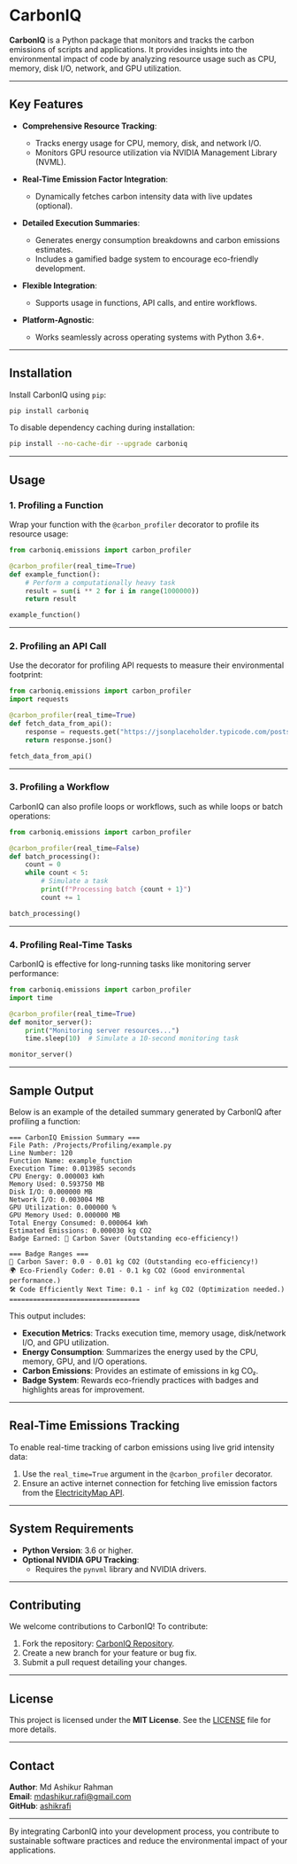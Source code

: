 
# **CarbonIQ**

**CarbonIQ** is a Python package that monitors and tracks the carbon emissions of scripts and applications. It provides insights into the environmental impact of code by analyzing resource usage such as CPU, memory, disk I/O, network, and GPU utilization.

---

## **Key Features**
- **Comprehensive Resource Tracking**:
  - Tracks energy usage for CPU, memory, disk, and network I/O.
  - Monitors GPU resource utilization via NVIDIA Management Library (NVML).

- **Real-Time Emission Factor Integration**:
  - Dynamically fetches carbon intensity data with live updates (optional).

- **Detailed Execution Summaries**:
  - Generates energy consumption breakdowns and carbon emissions estimates.
  - Includes a gamified badge system to encourage eco-friendly development.

- **Flexible Integration**:
  - Supports usage in functions, API calls, and entire workflows.

- **Platform-Agnostic**:
  - Works seamlessly across operating systems with Python 3.6+.

---

## **Installation**
Install CarbonIQ using `pip`:

```bash
pip install carboniq
```

To disable dependency caching during installation:

```bash
pip install --no-cache-dir --upgrade carboniq
```

---

## **Usage**

### **1. Profiling a Function**
Wrap your function with the `@carbon_profiler` decorator to profile its resource usage:

```python
from carboniq.emissions import carbon_profiler

@carbon_profiler(real_time=True)
def example_function():
    # Perform a computationally heavy task
    result = sum(i ** 2 for i in range(1000000))
    return result

example_function()
```

---

### **2. Profiling an API Call**
Use the decorator for profiling API requests to measure their environmental footprint:

```python
from carboniq.emissions import carbon_profiler
import requests

@carbon_profiler(real_time=True)
def fetch_data_from_api():
    response = requests.get("https://jsonplaceholder.typicode.com/posts")
    return response.json()

fetch_data_from_api()
```

---

### **3. Profiling a Workflow**
CarbonIQ can also profile loops or workflows, such as while loops or batch operations:

```python
from carboniq.emissions import carbon_profiler

@carbon_profiler(real_time=False)
def batch_processing():
    count = 0
    while count < 5:
        # Simulate a task
        print(f"Processing batch {count + 1}")
        count += 1

batch_processing()
```

---

### **4. Profiling Real-Time Tasks**
CarbonIQ is effective for long-running tasks like monitoring server performance:

```python
from carboniq.emissions import carbon_profiler
import time

@carbon_profiler(real_time=True)
def monitor_server():
    print("Monitoring server resources...")
    time.sleep(10)  # Simulate a 10-second monitoring task

monitor_server()
```

---

## **Sample Output**
Below is an example of the detailed summary generated by CarbonIQ after profiling a function:

```
=== CarbonIQ Emission Summary ===
File Path: /Projects/Profiling/example.py
Line Number: 120
Function Name: example_function
Execution Time: 0.013985 seconds
CPU Energy: 0.000003 kWh
Memory Used: 0.593750 MB
Disk I/O: 0.000000 MB
Network I/O: 0.003004 MB
GPU Utilization: 0.000000 %
GPU Memory Used: 0.000000 MB
Total Energy Consumed: 0.000064 kWh
Estimated Emissions: 0.000030 kg CO2
Badge Earned: 🌱 Carbon Saver (Outstanding eco-efficiency!)

=== Badge Ranges ===
🌱 Carbon Saver: 0.0 - 0.01 kg CO2 (Outstanding eco-efficiency!)
🌍 Eco-Friendly Coder: 0.01 - 0.1 kg CO2 (Good environmental performance.)
🛠️ Code Efficiently Next Time: 0.1 - inf kg CO2 (Optimization needed.)
=================================
```

This output includes:
- **Execution Metrics**: Tracks execution time, memory usage, disk/network I/O, and GPU utilization.
- **Energy Consumption**: Summarizes the energy used by the CPU, memory, GPU, and I/O operations.
- **Carbon Emissions**: Provides an estimate of emissions in kg CO₂.
- **Badge System**: Rewards eco-friendly practices with badges and highlights areas for improvement.

---

## **Real-Time Emissions Tracking**
To enable real-time tracking of carbon emissions using live grid intensity data:
1. Use the `real_time=True` argument in the `@carbon_profiler` decorator.
2. Ensure an active internet connection for fetching live emission factors from the [ElectricityMap API](https://electricitymap.org/).

---

## **System Requirements**
- **Python Version**: 3.6 or higher.
- **Optional NVIDIA GPU Tracking**:
  - Requires the `pynvml` library and NVIDIA drivers.

---

## **Contributing**
We welcome contributions to CarbonIQ! To contribute:
1. Fork the repository: [CarbonIQ Repository](https://github.com/ashikrafi/CarbonIQ).
2. Create a new branch for your feature or bug fix.
3. Submit a pull request detailing your changes.

---

## **License**
This project is licensed under the **MIT License**. See the [LICENSE](LICENSE) file for more details.

---

## **Contact**
**Author**: Md Ashikur Rahman  
**Email**: [mdashikur.rafi@gmail.com](mailto:mdashikur.rafi@gmail.com)  
**GitHub**: [ashikrafi](https://github.com/ashikrafi)

---

By integrating CarbonIQ into your development process, you contribute to sustainable software practices and reduce the environmental impact of your applications.
